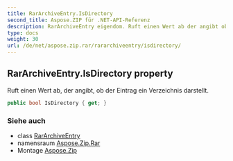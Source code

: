 ```yaml
---
title: RarArchiveEntry.IsDirectory
second_title: Aspose.ZIP für .NET-API-Referenz
description: RarArchiveEntry eigendom. Ruft einen Wert ab der angibt ob der Eintrag ein Verzeichnis darstellt.
type: docs
weight: 30
url: /de/net/aspose.zip.rar/rararchiveentry/isdirectory/
---
```

## RarArchiveEntry.IsDirectory property

Ruft einen Wert ab, der angibt, ob der Eintrag ein Verzeichnis darstellt.

```csharp
public bool IsDirectory { get; }
```

### Siehe auch

* class [RarArchiveEntry](../)
* namensraum [Aspose.Zip.Rar](../../rararchiveentry/)
* Montage [Aspose.Zip](../../../)


